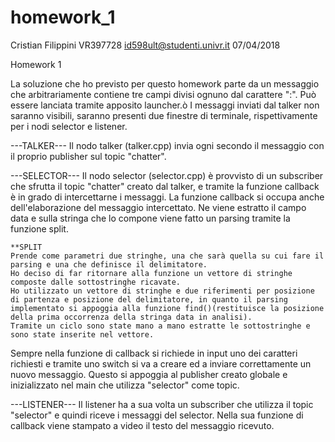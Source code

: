 # homework_1

Cristian Filippini
VR397728
id598ult@studenti.univr.it
07/04/2018

Homework 1

La soluzione che ho previsto per questo homework parte da un messaggio che arbitrariamente contiene tre campi divisi ognuno dal carattere ":".
Può essere lanciata tramite apposito launcher.ò
I messaggi inviati dal talker non saranno visibili, saranno presenti due finestre di terminale, rispettivamente per i nodi selector e listener.

---TALKER---
Il nodo talker (talker.cpp) invia ogni secondo il messaggio con il proprio publisher sul topic "chatter".


---SELECTOR---
Il nodo selector (selector.cpp) è provvisto di un subscriber che sfrutta il topic "chatter" creato dal talker, e tramite la funzione callback è in grado di intercettarne i messaggi.
La funzione callback si occupa anche dell'elaborazione del messaggio intercettato. 
Ne viene estratto il campo data e sulla stringa che lo compone viene fatto un parsing tramite la funzione split.
	
	**SPLIT
	Prende come parametri due stringhe, una che sarà quella su cui fare il parsing e una che definisce il delimitatore.
	Ho deciso di far ritornare alla funzione un vettore di stringhe composte dalle sottostringhe ricavate. 
	Ho utilizzato un vettore di stringhe e due riferimenti per posizione di partenza e posizione del delimitatore, in quanto il parsing implementato si appoggia alla funzione find()(restituisce la posizione della prima occorrenza della stringa data in analisi).
	Tramite un ciclo sono state mano a mano estratte le sottostringhe e sono state inserite nel vettore.

Sempre nella funzione di callback si richiede in input uno dei caratteri richiesti e tramite uno switch si va a creare ed a inviare correttamente un nuovo messaggio. 
Questo si appoggia al publisher creato globale e inizializzato nel main che utilizza "selector" come topic.


---LISTENER---
Il listener ha a sua volta un subscriber che utilizza il topic "selector" e quindi riceve i messaggi del selector. 
Nella sua funzione di callback viene stampato a video il testo del messaggio ricevuto.





	
